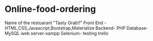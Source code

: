 # Online-food-ordering
Name of the restuarant "Tasty Grab!!"
Front End - HTML,CSS,Javascript,Bootstrap,Materialize 
Backend- PHP
Database- MySQL
web server-xampp
Selenium- testing
trello
